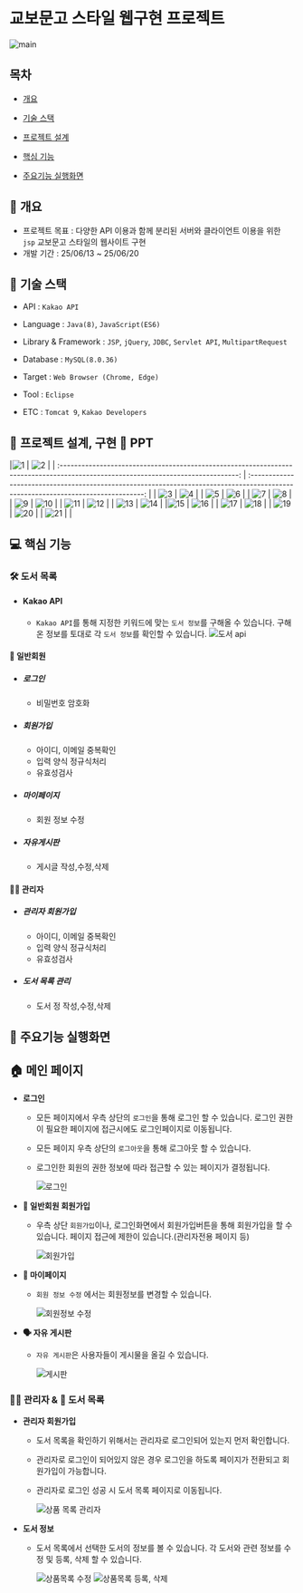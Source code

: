 # 교보문고 스타일 웹구현 프로젝트

![main](https://github.com/user-attachments/assets/598857e3-50eb-4c98-8702-b1bfaf73d732)


## 목차

- [개요](https://github.com/misosiruda/oh_my_car/blob/main/README.md#-%EA%B0%9C%EC%9A%94)

- [기술 스택](https://github.com/misosiruda/oh_my_car/blob/main/README.md#-%EA%B8%B0%EC%88%A0-%EC%8A%A4%ED%83%9D)

- [프로젝트 설계](https://github.com/misosiruda/oh_my_car/blob/main/README.md#-%ED%94%84%EB%A1%9C%EC%A0%9D%ED%8A%B8-%EC%84%A4%EA%B3%84-%EA%B5%AC%ED%98%84--ppt--erd-usecase)

- [핵심 기능](https://github.com/misosiruda/oh_my_car/blob/main/README.md#-%ED%95%B5%EC%8B%AC-%EA%B8%B0%EB%8A%A5)

- [주요기능 실행화면](https://github.com/misosiruda/oh_my_car/blob/main/README.md#-%EC%A3%BC%EC%9A%94%EA%B8%B0%EB%8A%A5-%EC%8B%A4%ED%96%89%ED%99%94%EB%A9%B4)


## 🚩 개요

- 프로젝트 목표 : 다양한 API 이용과 함께 분리된 서버와 클라이언트 이용을 위한 `jsp` 교보문고 스타일의 웹사이트 구현
- 개발 기간 : 25/06/13 ~ 25/06/20

## 🔧 기술 스택

- API : `Kakao API`
- Language : `Java(8)`, `JavaScript(ES6)`
- Library & Framework : `JSP`, `jQuery`, `JDBC`, `Servlet API`, `MultipartRequest`
- Database : `MySQL(8.0.36)`
- Target : `Web Browser (Chrome, Edge)`

- Tool : `Eclipse`
- ETC : `Tomcat 9`, `Kakao Developers`

## 👾 프로젝트 설계, 구현 📂 PPT

|![1](https://github.com/user-attachments/assets/bfb8df9a-32f6-4db5-970a-73f92b3a80ea)
| ![2](https://github.com/user-attachments/assets/73d3a4ab-231c-4229-ab25-b1e36df9cd58) |
| :-------------------------------------------------------------------------------------------------------------------------------: | :-------------------------------------------------------------------------------------------------------------------------------: |
| ![3](https://github.com/user-attachments/assets/5ef711bc-b076-45ef-a963-af0f1f702b38) | ![4](https://github.com/user-attachments/assets/437dfbd1-78ac-480d-9544-99b9a369c777) |
| ![5](https://github.com/user-attachments/assets/2b481f31-bb4f-45a0-a975-eecd0619a0b3) | ![6](https://github.com/user-attachments/assets/5153fafc-9b94-4f4b-90c1-75c08fed4786) |
| ![7](https://github.com/user-attachments/assets/7878a447-f511-4a91-8b24-f6e33baa085a) | ![8](https://github.com/user-attachments/assets/3c50b1f0-9352-46c8-890a-9fdeaef0d4f4) |
| ![9](https://github.com/user-attachments/assets/cb22e1c4-c0dd-468e-8676-daf9c66b4696) | ![10](https://github.com/user-attachments/assets/344d9da5-133f-4cc3-94ea-43dc2eb2f32b) |
| ![11](https://github.com/user-attachments/assets/87cab5ad-1f09-4797-a99c-6fb37512190c) | ![12](https://github.com/user-attachments/assets/9f32666a-8298-4bd5-90f9-24e3148dc6ed) |
| ![13](https://github.com/user-attachments/assets/b0705b5d-5679-4969-9cea-75d1ae337876) | ![14](https://github.com/user-attachments/assets/1b9b0111-7f91-4757-bae2-7ca35afd0639) |
|![15](https://github.com/user-attachments/assets/37d52b1b-6101-4947-a50f-105f2e288b60) | ![16](https://github.com/user-attachments/assets/64781aae-24a6-4b46-975e-072249eb3e0f) |
| ![17](https://github.com/user-attachments/assets/2ec2f839-343f-4803-a7d0-fb7ee276869b) | ![18](https://github.com/user-attachments/assets/0fc2eb8a-731a-4633-9cdb-cd111b4a9e84) |
| ![19](https://github.com/user-attachments/assets/e1289a55-4481-4b77-a7ab-1f177ee5eaae) | ![20](https://github.com/user-attachments/assets/3e153a7d-ccfb-4814-aea1-f3b272db5062) |
| ![21](https://github.com/user-attachments/assets/2b33e4c3-44c5-419e-9a45-d172fc119151) | |
## 💻 핵심 기능

### 🛠️ 도서 목록

- #### Kakao API

  - `Kakao API`를 통해 지정한 키워드에 맞는  `도서 정보`를 구해올 수 있습니다.
    구해온 정보를 토대로 각 `도서 정보`를 확인할 수 있습니다.
    ![도서 api](https://github.com/user-attachments/assets/b8cd8332-d202-43fc-aacf-8d87d00aed1b)


#### 🙍 일반회원

- ##### 로그인

  - 비밀번호 암호화

- ##### 회원가입

  - 아이디, 이메일 중복확인
  - 입력 양식 정규식처리
  - 유효성검사

- ##### 마이페이지

  - 회원 정보 수정

- ##### 자유게시판

  - 게시글 작성,수정,삭제

#### 👷‍♂️ 관리자

- ##### 관리자 회원가입

  - 아이디, 이메일 중복확인
  - 입력 양식 정규식처리
  - 유효성검사

- ##### 도서 목록 관리

  - 도서 정 작성,수정,삭제

## 🎇 주요기능 실행화면

## **🏠 메인 페이지**

- **로그인**

  - 모든 페이지에서 우측 상단의 `로그인`을 통해 로그인 할 수 있습니다.
      로그인 권한이 필요한 페이지에 접근시에도 로그인페이지로 이동됩니다.
  - 모든 페이지 우측 상단의 `로그아웃`을 통해 로그아웃 할 수 있습니다.
  - 로그인한 회원의 권한 정보에 따라 접근할 수 있는 페이지가 결정됩니다.
    
    ![로그인](https://github.com/user-attachments/assets/3336bbbe-4be9-4374-a533-d7314343682c)


- **🙍 일반회원 회원가입**

  - 우측 상단 `회원가입`이나, 로그인화면에서 회원가입버튼을 통해 회원가입을 할 수 있습니다.
      페이지 접근에 제한이 있습니다.(관리자전용 페이지 등)

      ![회원가입](https://github.com/user-attachments/assets/2cab05fb-c3cd-47de-b937-b9ee5654c182)


- **📄 마이페이지**

  - `회원 정보 수정` 에서는 회원정보를 변경할 수 있습니다.

     ![회원정보 수정](https://github.com/user-attachments/assets/5e9bbb53-a0ad-4361-9c7f-06a81c6990f6)

- **🗣️ 자유 게시판**

  - `자유 게시판`은 사용자들이 게시물을 올길 수 있습니다.

     ![게시판](https://github.com/user-attachments/assets/3532064a-89d5-49ac-877f-a7784009fd29)


### **👷‍♂️ 관리자 & 🚐 도서 목록**

- **관리자 회원가입**
  - 도서 목록을 확인하기 위해서는 관리자로 로그인되어 있는지 먼저 확인합니다.
  - 관리자로 로그인이 되어있지 않은 경우 로그인을 하도록 페이지가 전환되고 회원가입이 가능합니다.
  - 관리자로 로그인 성공 시 도서 목록 페이지로 이동됩니다.
 
    ![상품 목록 관리자](https://github.com/user-attachments/assets/20d78d77-fc08-4118-8395-efb672123ac5)


- **도서 정보**

  - 도서 목록에서 선택한 도서의 정보를 볼 수 있습니다. 각 도서와 관련 정보를 수정 및 등록, 삭제 할 수 있습니다.

    ![상품목록 수정](https://github.com/user-attachments/assets/f70fa4ea-e26c-41d5-aab1-77ddff9978db)
    ![상품목록 등록, 삭제](https://github.com/user-attachments/assets/36ce8b34-2d3e-4d71-9ff8-806dc52c9fe4)
